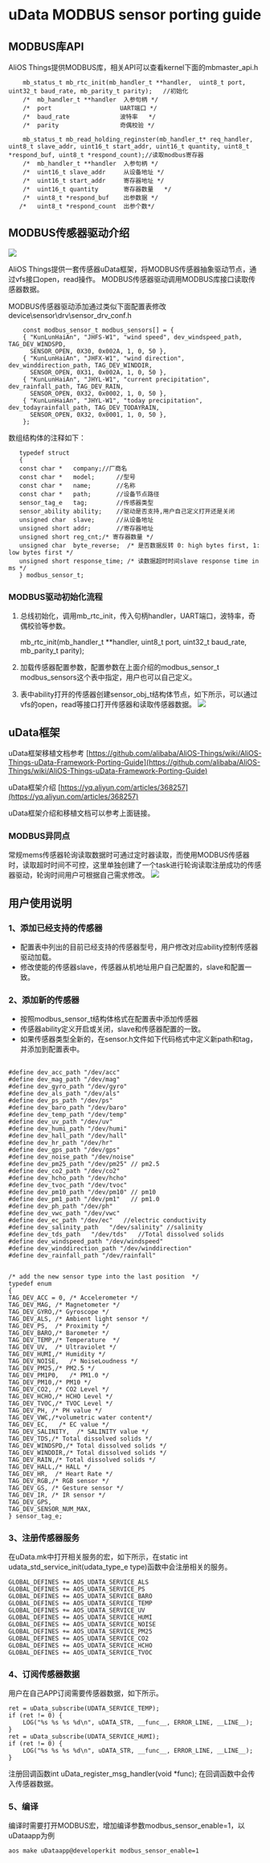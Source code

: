 # uData MODBUS sensor porting guide #

## MODBUS库API ##
AliOS Things提供MODBUS库，相关API可以查看kernel下面的mbmaster_api.h
```
    mb_status_t mb_rtc_init(mb_handler_t **handler,  uint8_t port, uint32_t baud_rate, mb_parity_t parity);   //初始化
    /*  mb_handler_t **handler  入参句柄 */
    /*  port                   UART端口 */
    /*  baud_rate              波特率   */
    /*  parity                 奇偶校验 */

    mb_status_t mb_read_holding_reginster(mb_handler_t* req_handler, uint8_t slave_addr, uint16_t start_addr, uint16_t quantity, uint8_t *respond_buf, uint8_t *respond_count);//读取modbus寄存器
    /*  mb_handler_t **handler  入参句柄 */
    /*  uint16_t slave_addr     从设备地址 */
    /*  uint16_t start_addr     寄存器地址 */
    /*  uint16_t quantity       寄存器数量   */
    /*  uint8_t *respond_buf    出参数据 */
   /*   uint8_t *respond_count  出参个数*/
```

## MODBUS传感器驱动介绍 ##
![](https://cdn.nlark.com/lark/0/2018/png/111215/1535434837701-fb78447d-04b7-456c-ad99-70032f6924d1.png)

AliOS Things提供一套传感器uData框架，将MODBUS传感器抽象驱动节点，通过vfs接口open，read操作。
MODBUS传感器驱动调用MODBUS库接口读取传感器数据。


MODBUS传感器驱动添加通过类似下面配置表修改
device\sensor\drv\sensor_drv_conf.h
```
    const modbus_sensor_t modbus_sensors[] = {
    { "KunLunHaiAn", "JHFS-W1", "wind speed", dev_windspeed_path, TAG_DEV_WINDSPD,
      SENSOR_OPEN, 0X30, 0x002A, 1, 0, 50 },
    { "KunLunHaiAn", "JHFX-W1", "wind direction", dev_winddirection_path, TAG_DEV_WINDDIR,
      SENSOR_OPEN, 0X31, 0x002A, 1, 0, 50 },
    { "KunLunHaiAn", "JHYL-W1", "current precipitation", dev_rainfall_path, TAG_DEV_RAIN,
      SENSOR_OPEN, 0X32, 0x0002, 1, 0, 50 },
    { "KunLunHaiAn", "JHYL-W1", "today precipitation", dev_todayrainfall_path, TAG_DEV_TODAYRAIN,
      SENSOR_OPEN, 0X32, 0x0001, 1, 0, 50 },
    };
```
    
数组结构体的注释如下：
 ```
    typedef struct
    {
    const char *   company;//厂商名
    const char *   model;	   //型号
    const char *   name;	   //名称
    const char *   path;	   //设备节点路径
    sensor_tag_e   tag;		   //传感器类型
    sensor_ability ability;	   //驱动是否支持,用户自己定义打开还是关闭
    unsigned char  slave;	   //从设备地址
    unsigned short addr;	   //寄存器地址
    unsigned short reg_cnt;/* 寄存器数量 */
    unsigned char  byte_reverse;  /* 是否数据反转 0: high bytes first, 1: low bytes first */
    unsigned short response_time; /* 读数据超时时间slave response time in ms */
    } modbus_sensor_t;
```
### MODBUS驱动初始化流程 ###
1. 总线初始化，调用mb_rtc_init，传入句柄handler，UART端口，波特率，奇偶校验等参数。


    mb_rtc_init(mb_handler_t **handler,  uint8_t port, uint32_t baud_rate, mb_parity_t parity);


2. 加载传感器配置参数，配置参数在上面介绍的modbus_sensor_t modbus_sensors这个表中指定，用户也可以自己定义。
3. 表中ability打开的传感器创建sensor_obj_t结构体节点，如下所示，可以通过vfs的open，read等接口打开传感器和读取传感器数据。
![](https://cdn.nlark.com/lark/0/2018/png/111215/1541687845580-37ca4a23-6675-4fe6-b735-916904865454.png)


## uData框架 ##
uData框架移植文档参考 [https://github.com/alibaba/AliOS-Things/wiki/AliOS-Things-uData-Framework-Porting-Guide](https://github.com/alibaba/AliOS-Things/wiki/AliOS-Things-uData-Framework-Porting-Guide)

uData框架介绍 [https://yq.aliyun.com/articles/368257](https://yq.aliyun.com/articles/368257)

uData框架介绍和移植文档可以参考上面链接。

### MODBUS异同点 ###

常规mems传感器轮询读取数据时可通过定时器读取，而使用MODBUS传感器时，读取超时时间不可控，这里单独创建了一个task进行轮询读取注册成功的传感器驱动，轮询时间用户可根据自己需求修改。
![](https://cdn.nlark.com/lark/0/2018/png/111215/1541688679523-e66d3891-ebaa-4ab7-816b-63a23c69bfaa.png)


## 用户使用说明 ##

###  1、添加已经支持的传感器 ###
- 配置表中列出的目前已经支持的传感器型号，用户修改对应ability控制传感器驱动加载。
- 修改使能的传感器slave，传感器从机地址用户自己配置的，slave和配置一致。

###  2、添加新的传感器 ###
- 按照modbus_sensor_t结构体格式在配置表中添加传感器
- 传感器ability定义开启或关闭，slave和传感器配置的一致。
- 如果传感器类型全新的，在sensor.h文件如下代码格式中定义新path和tag，并添加到配置表中。


##  ##
    
    #define dev_acc_path "/dev/acc"
    #define dev_mag_path "/dev/mag"
    #define dev_gyro_path "/dev/gyro"
    #define dev_als_path "/dev/als"
    #define dev_ps_path "/dev/ps"
    #define dev_baro_path "/dev/baro"
    #define dev_temp_path "/dev/temp"
    #define dev_uv_path "/dev/uv"
    #define dev_humi_path "/dev/humi"
    #define dev_hall_path "/dev/hall"
    #define dev_hr_path "/dev/hr"
    #define dev_gps_path "/dev/gps"
    #define dev_noise_path "/dev/noise"
    #define dev_pm25_path "/dev/pm25" // pm2.5
    #define dev_co2_path "/dev/co2"
    #define dev_hcho_path "/dev/hcho"
    #define dev_tvoc_path "/dev/tvoc"
    #define dev_pm10_path "/dev/pm10" // pm10
    #define dev_pm1_path "/dev/pm1"   // pm1.0
    #define dev_ph_path "/dev/ph"
    #define dev_vwc_path "/dev/vwc"
    #define dev_ec_path "/dev/ec"   //electric conductivity
    #define dev_salinity_path   "/dev/salinity" //salinity
    #define dev_tds_path   "/dev/tds"   //Total dissolved solids
    #define dev_windspeed_path "/dev/windspeed"
    #define dev_winddirection_path "/dev/winddirection"
    #define dev_rainfall_path "/dev/rainfall"
    
    
    /* add the new sensor type into the last position  */
    typedef enum
    {
    TAG_DEV_ACC = 0, /* Accelerometer */
    TAG_DEV_MAG, /* Magnetometer */
    TAG_DEV_GYRO,/* Gyroscope */
    TAG_DEV_ALS, /* Ambient light sensor */
    TAG_DEV_PS,  /* Proximity */
    TAG_DEV_BARO,/* Barometer */
    TAG_DEV_TEMP,/* Temperature  */
    TAG_DEV_UV,  /* Ultraviolet */
    TAG_DEV_HUMI,/* Humidity */
    TAG_DEV_NOISE,   /* NoiseLoudness */
    TAG_DEV_PM25,/* PM2.5 */
    TAG_DEV_PM1P0,   /* PM1.0 */
    TAG_DEV_PM10,/* PM10 */
    TAG_DEV_CO2, /* CO2 Level */
    TAG_DEV_HCHO,/* HCHO Level */
    TAG_DEV_TVOC,/* TVOC Level */
    TAG_DEV_PH, /* PH value */
    TAG_DEV_VWC,/*volumetric water content*/
    TAG_DEV_EC,   /* EC value */
    TAG_DEV_SALINITY,  /* SALINITY value */
    TAG_DEV_TDS,/* Total dissolved solids */
    TAG_DEV_WINDSPD,/* Total dissolved solids */
    TAG_DEV_WINDDIR,/* Total dissolved solids */
    TAG_DEV_RAIN,/* Total dissolved solids */
    TAG_DEV_HALL,/* HALL */
    TAG_DEV_HR,  /* Heart Rate */
    TAG_DEV_RGB,/* RGB sensor */
    TAG_DEV_GS, /* Gesture sensor */
    TAG_DEV_IR, /* IR sensor */
    TAG_DEV_GPS,
    TAG_DEV_SENSOR_NUM_MAX,
    } sensor_tag_e;
    

###  3、注册传感器服务 ###

在uData.mk中打开相关服务的宏，如下所示，在static int udata_std_service_init(udata_type_e type)函数中会注册相关的服务。

    GLOBAL_DEFINES += AOS_UDATA_SERVICE_ALS
    GLOBAL_DEFINES += AOS_UDATA_SERVICE_PS
    GLOBAL_DEFINES += AOS_UDATA_SERVICE_BARO
    GLOBAL_DEFINES += AOS_UDATA_SERVICE_TEMP
    GLOBAL_DEFINES += AOS_UDATA_SERVICE_UV
    GLOBAL_DEFINES += AOS_UDATA_SERVICE_HUMI
    GLOBAL_DEFINES += AOS_UDATA_SERVICE_NOISE
    GLOBAL_DEFINES += AOS_UDATA_SERVICE_PM25
    GLOBAL_DEFINES += AOS_UDATA_SERVICE_CO2
    GLOBAL_DEFINES += AOS_UDATA_SERVICE_HCHO
    GLOBAL_DEFINES += AOS_UDATA_SERVICE_TVOC

###  4、订阅传感器数据 ###
用户在自己APP订阅需要传感器数据，如下所示。

    ret = uData_subscribe(UDATA_SERVICE_TEMP);
    if (ret != 0) {
        LOG("%s %s %s %d\n", uDATA_STR, __func__, ERROR_LINE, __LINE__);
    }
    ret = uData_subscribe(UDATA_SERVICE_HUMI);
    if (ret != 0) {
        LOG("%s %s %s %d\n", uDATA_STR, __func__, ERROR_LINE, __LINE__);
    }


注册回调函数int uData_register_msg_handler(void *func);  在回调函数中会传入传感器数据。


###  5、编译 ###
编译时需要打开MODBUS宏，增加编译参数modbus_sensor_enable=1，以uDataapp为例

    aos make uDataapp@developerkit modbus_sensor_enable=1